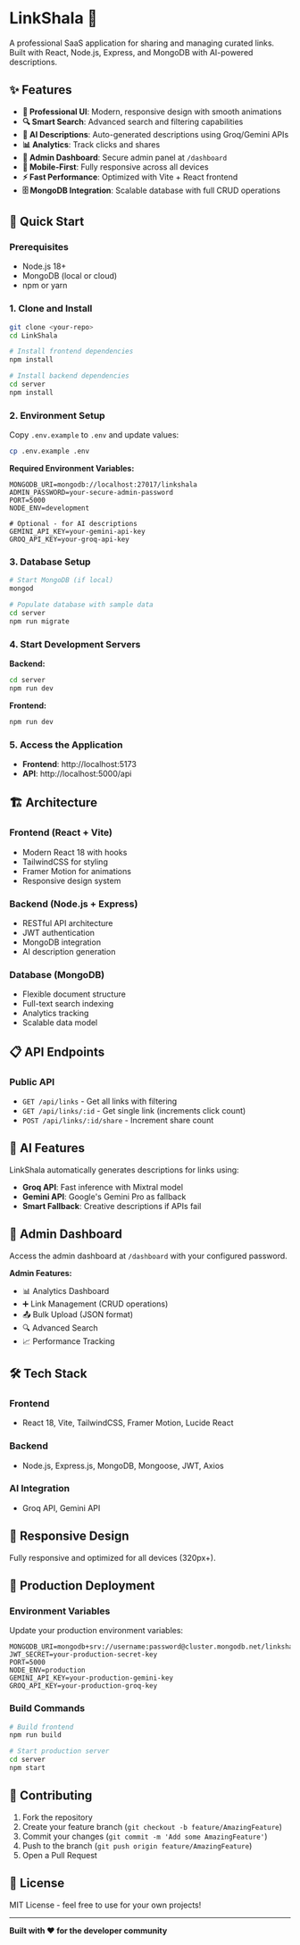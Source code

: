 # LinkShala 🚀

A professional SaaS application for sharing and managing curated links. Built with React, Node.js, Express, and MongoDB with AI-powered descriptions.

## ✨ Features

- **🎨 Professional UI**: Modern, responsive design with smooth animations
- **🔍 Smart Search**: Advanced search and filtering capabilities
- **🤖 AI Descriptions**: Auto-generated descriptions using Groq/Gemini APIs
- **📊 Analytics**: Track clicks and shares
- **🔐 Admin Dashboard**: Secure admin panel at `/dashboard`
- **📱 Mobile-First**: Fully responsive across all devices
- **⚡ Fast Performance**: Optimized with Vite + React frontend
- **🗄️ MongoDB Integration**: Scalable database with full CRUD operations

## 🚀 Quick Start

### Prerequisites
- Node.js 18+
- MongoDB (local or cloud)
- npm or yarn

### 1. Clone and Install
```bash
git clone <your-repo>
cd LinkShala

# Install frontend dependencies
npm install

# Install backend dependencies
cd server
npm install
```

### 2. Environment Setup

Copy `.env.example` to `.env` and update values:

```bash
cp .env.example .env
```

**Required Environment Variables:**
```env
MONGODB_URI=mongodb://localhost:27017/linkshala
ADMIN_PASSWORD=your-secure-admin-password
PORT=5000
NODE_ENV=development

# Optional - for AI descriptions
GEMINI_API_KEY=your-gemini-api-key
GROQ_API_KEY=your-groq-api-key
```

### 3. Database Setup
```bash
# Start MongoDB (if local)
mongod

# Populate database with sample data
cd server
npm run migrate
```

### 4. Start Development Servers

**Backend:**
```bash
cd server
npm run dev
```

**Frontend:**
```bash
npm run dev
```

### 5. Access the Application
- **Frontend**: http://localhost:5173
- **API**: http://localhost:5000/api

## 🏗️ Architecture

### Frontend (React + Vite)
- Modern React 18 with hooks
- TailwindCSS for styling
- Framer Motion for animations
- Responsive design system

### Backend (Node.js + Express)
- RESTful API architecture
- JWT authentication
- MongoDB integration
- AI description generation

### Database (MongoDB)
- Flexible document structure
- Full-text search indexing
- Analytics tracking
- Scalable data model

## 📋 API Endpoints

### Public API
- `GET /api/links` - Get all links with filtering
- `GET /api/links/:id` - Get single link (increments click count)
- `POST /api/links/:id/share` - Increment share count


## 🤖 AI Features

LinkShala automatically generates descriptions for links using:
- **Groq API**: Fast inference with Mixtral model
- **Gemini API**: Google's Gemini Pro as fallback
- **Smart Fallback**: Creative descriptions if APIs fail

## 🔐 Admin Dashboard

Access the admin dashboard at `/dashboard` with your configured password.

**Admin Features:**
- 📊 Analytics Dashboard
- ➕ Link Management (CRUD operations)
- 📤 Bulk Upload (JSON format)
- 🔍 Advanced Search
- 📈 Performance Tracking

## 🛠 Tech Stack

### Frontend
- React 18, Vite, TailwindCSS, Framer Motion, Lucide React

### Backend
- Node.js, Express.js, MongoDB, Mongoose, JWT, Axios

### AI Integration
- Groq API, Gemini API

## 📱 Responsive Design

Fully responsive and optimized for all devices (320px+).

## 🚀 Production Deployment

### Environment Variables
Update your production environment variables:

```env
MONGODB_URI=mongodb+srv://username:password@cluster.mongodb.net/linkshala
JWT_SECRET=your-production-secret-key
PORT=5000
NODE_ENV=production
GEMINI_API_KEY=your-production-gemini-key
GROQ_API_KEY=your-production-groq-key
```

### Build Commands
```bash
# Build frontend
npm run build

# Start production server
cd server
npm start
```

## 🤝 Contributing

1. Fork the repository
2. Create your feature branch (`git checkout -b feature/AmazingFeature`)
3. Commit your changes (`git commit -m 'Add some AmazingFeature'`)
4. Push to the branch (`git push origin feature/AmazingFeature`)
5. Open a Pull Request

## 📄 License

MIT License - feel free to use for your own projects!

---

**Built with ❤️ for the developer community**
